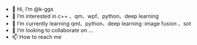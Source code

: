 - 👋 Hi, I’m @k-ggs
- 👀 I’m interested in c++ 、qm、wpf、python、deep learning
- 🌱 I’m currently learning qml、python、deep learning :image fusion 、sot
- 💞️ I’m looking to collaborate on ...
- 📫 How to reach me

<!---
k-ggs/k-ggs is a ✨ special ✨ repository because its `README.md` (this file) appears on your GitHub profile.
You can click the Preview link to take a look at your changes.
--->
